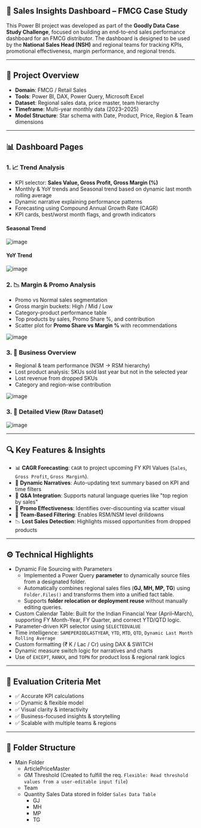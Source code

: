 ## 🧠 Sales Insights Dashboard – FMCG Case Study

This Power BI project was developed as part of the **Goodly Data Case Study Challenge**, focused on building an end-to-end sales performance dashboard for an FMCG distributor. The dashboard is designed to be used by the **National Sales Head (NSH)** and regional teams for tracking KPIs, promotional effectiveness, margin performance, and regional trends.

---

## 📁 Project Overview

- **Domain**: FMCG / Retail Sales
- **Tools**: Power BI, DAX, Power Query, Microsoft Excel
- **Dataset**: Regional sales data, price master, team hierarchy
- **Timeframe**: Multi-year monthly data (2023–2025)
- **Model Structure**: Star schema with Date, Product, Price, Region & Team dimensions

---

## 📊 Dashboard Pages
### 1. 📈 Trend Analysis
- KPI selector: **Sales Value, Gross Profit, Gross Margin (%)**
- Monthly & YoY trends and Seasonal trend based on dynamic last month rolling average
- Dynamic narrative explaining performance patterns
- Forecasting using Compound Annual Growth Rate (CAGR)
- KPI cards, best/worst month flags, and growth indicators

#### Seasonal Trend
![image](https://github.com/user-attachments/assets/7dd9e9e9-2838-4c5b-8222-1a8637807084)

#### YoY Trend
![image](https://github.com/user-attachments/assets/4bc0a4ed-5cd9-4bcf-b98b-95c1a9197ec7)

### 2. 📉 Margin & Promo Analysis
- Promo vs Normal sales segmentation
- Gross margin buckets: High / Mid / Low
- Category-product performance table
- Top products by sales, Promo Share %, and contribution
- Scatter plot for **Promo Share vs Margin %** with recommendations

![image](https://github.com/user-attachments/assets/536740c0-07fe-41a4-925a-88e4cde1d253)


### 3. 🧭 Business Overview
- Regional & team performance (NSM → RSM hierarchy)
- Lost product analysis: SKUs sold last year but not in the selected year
- Lost revenue from dropped SKUs
- Category and region-wise contribution

![image](https://github.com/user-attachments/assets/ec969981-b683-4692-8c0d-44f54e624199)

### 3. 🧭 Detailed View (Raw Dataset)

![image](https://github.com/user-attachments/assets/4dc45d92-d368-4e0f-ab51-78ebb1048906)

---

## 🔍 Key Features & Insights

- 📊 **CAGR Forecasting**: `CAGR` to project upcoming FY KPI Values (`Sales`, `Gross Profit`, `Gross Margin%`).
- 💬 **Dynamic Narratives**: Auto-updating text summary based on KPI and time filters
- 🧠 **Q&A Integration**: Supports natural language queries like "top region by sales"
- 🚦 **Promo Effectiveness**: Identifies over-discounting via scatter visual
- 🧩 **Team-Based Filtering**: Enables RSM/NSM level drilldowns
- 📉 **Lost Sales Detection**: Highlights missed opportunities from dropped products


---

## ⚙️ Technical Highlights

- Dynamic File Sourcing with Parameters
  - Implemented a Power Query **parameter** to dynamically source files from a designated folder.
  - Automatically combines regional sales files (**GJ, MH, MP, TG**) using `Folder.Files()` and transforms them into a unified fact table.
  - Supports **folder relocation or deployment reuse** without manually editing queries.
- Custom Calendar Table: Built for the Indian Financial Year (April–March), supporting FY Month-Year, FY Quarter, and correct YTD/QTD logic.
- Parameter-driven KPI selector using `SELECTEDVALUE`
- Time intelligence: `SAMEPERIODLASTYEAR`, `YTD`, `MTD`, `QTD`, `Dynamic Last Month Rolling Average`
- Custom formatting (₹ K / Lac / Cr) using DAX & SWITCH
- Dynamic measure switch logic for narratives and charts
- Use of `EXCEPT`, `RANKX`, and `TOPN` for product loss & regional rank logics

---

## 📌 Evaluation Criteria Met

- ✅ Accurate KPI calculations
- ✅ Dynamic & flexible model
- ✅ Visual clarity & interactivity
- ✅ Business-focused insights & storytelling
- ✅ Scalable with multiple teams & regions

---

## 📂 Folder Structure

- Main Folder
  - ArticlePriceMaster
  - GM Threshold (Created to fulfill the req. `Flexible: Read threshold values from a user-editable input file`)
  - Team
  - Quantity Sales Data stored in folder `Sales Data Table`
    - GJ
    - MH
    - MP
    - TG
